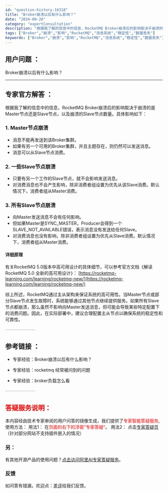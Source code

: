 ```yaml
---
id: "question-history-16318"
title: "Broker崩溃以后有什么影响？"
date: "2024-09-26"
category: "expertConsultation"
description: "根据我了解的信息中的信息，RocketMQ Broker崩溃后的影响取决于崩溃的是Master节点还是Slave节点，以及崩溃的Slave节点数量。具体影响如下：### 1. Master节点崩溃- 消息不能再发送到该Broker集群。- 如果有另一个可用的Broker集群，并且主题存在，则仍然可以"
tags: ["Broker","崩溃","影响","RocketMQ","消息系统","稳定性","数据丢失"]
keywords: ["Broker","崩溃","影响","RocketMQ","消息系统","稳定性","数据丢失"]
---
```


## 用户问题 ： 
 Broker崩溃以后有什么影响？  

---------------
## 专家官方解答 ：

根据我了解的信息中的信息，RocketMQ Broker崩溃后的影响取决于崩溃的是Master节点还是Slave节点，以及崩溃的Slave节点数量。具体影响如下：

### 1. Master节点崩溃
- 消息不能再发送到该Broker集群。
- 如果有另一个可用的Broker集群，并且主题存在，则仍然可以发送消息。
- 消息可以从Slave节点消费。

### 2. 一些Slave节点崩溃
- 只要有另一个工作的Slave节点，就不会影响发送消息。
- 对消费消息也不会产生影响，除非消费者组设置为优先从该Slave消费。默认情况下，消费者组从Master消费。

### 3. 所有Slave节点崩溃
- 向Master发送消息不会有任何影响。
- 但如果Master是SYNC_MASTER，Producer会得到一个SLAVE_NOT_AVAILABLE错误，表示消息没有发送给任何Slave。
- 对消费消息也没有影响，除非消费者组设置为优先从Slave消费。默认情况下，消费者组从Master消费。

#### 详细原理
有关RocketMQ 5.0版本中高可用设计的具体细节，可以参考官方文档《解读 RocketMQ 5.0 全新的高可用设计》： [https://rocketmq-learning.com/learning/rocketmq-new/](https://rocketmq-learning.com/learning/rocketmq-new/)

综上所述，RocketMQ通过主从架构来保证系统的高可用性。当Master节点或部分Slave节点发生故障时，系统能够通过其他节点继续提供服务。如果所有Slave节点都崩溃，那么虽然不影响向Master发送消息，但可能会导致某些特定配置下的消费问题。因此，在实际部署中，建议合理配置主从节点以确保系统的稳定性和可靠性。


<font color="#949494">---------------</font> 


## 参考链接 ：

* 专家经验：Broker崩溃以后有什么影响？ 
 
 * 专家经验：rocketmq  经常被问到的问题 
 
 * 专家经验：broker负载怎么看 


 <font color="#949494">---------------</font> 
 


## <font color="#FF0000">答疑服务说明：</font> 

本内容经由技术专家审阅的用户问答的镜像生成，我们提供了<font color="#FF0000">专家智能答疑服务</font>,使用方法：
用法1： 在<font color="#FF0000">页面的右下的浮窗”专家答疑“</font>。
用法2： 点击[专家答疑页](https://answer.opensource.alibaba.com/docs/intro)（针对部分网站不支持插件嵌入的情况）
### 另：


有其他开源产品的使用问题？[点击访问阿里AI专家答疑服务](https://answer.opensource.alibaba.com/docs/intro)。
### 反馈
如问答有错漏，欢迎点：[差评](https://ai.nacos.io/user/feedbackByEnhancerGradePOJOID?enhancerGradePOJOId=17195)给我们反馈。
